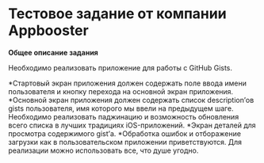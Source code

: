 # Тестовое задание от компании Appbooster 

**Общее описание задания**

Необходимо реализовать приложение для работы с GitHub Gists.

*Стартовый экран приложения должен содержать поле ввода имени пользователя и кнопку перехода на основной экран приложения.
*Основной экран приложения должен содержать список description’ов gists пользователя, имя которого мы ввели на предыдущем шаге. Необходимо реализовать паджинацию и возможность обновления всего списка в лучших традициях iOS-приложений.
*Экран деталей для просмотра содержимого gist’а.
*Обработка ошибок и отборажение загрузки как в пользовательском приложении приветствуются. Для реализации можно использовать все, что душе угодно.
